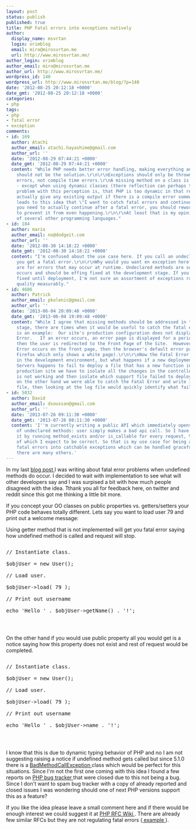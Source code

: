 ```yaml
---
layout: post
status: publish
published: true
title: PHP Fatal errors into exceptions natively
author:
  display_name: msvrtan
  login: orimblog
  email: miro@mirosvrtan.me
  url: http://www.mirosvrtan.me/
author_login: orimblog
author_email: miro@mirosvrtan.me
author_url: http://www.mirosvrtan.me/
wordpress_id: 140
wordpress_url: http://www.mirosvrtan.me/blog/?p=140
date: '2012-08-25 20:12:18 +0000'
date_gmt: '2012-08-25 20:12:18 +0000'
categories:
- php
tags:
- php
- fatal error
- exception
comments:
- id: 169
  author: Atachi
  author_email: atachi.hayashime@gmail.com
  author_url: ''
  date: '2012-08-29 07:44:21 +0000'
  date_gmt: '2012-08-29 07:44:21 +0000'
  content: "While PHP needs better error handling, making everything an exception
    should not be the solution.\r\n\r\nExceptions should only be thrown by run time
    errors, not compile time errors.\r\nA missing method on a class is compile time
    - except when using dynamic classes (there reflection can perhaps throw an exception).\r\n\r\nTHe
    problem with this perception is, that PHP is too dynamic in that regard. It shouldn't
    actually give any existing output if there is a compile error somewhere as it
    leads to this idea that \"I want to catch fatal errors and continue from there\".\r\nIf
    you need to actually continue after a fatal error, you should rework your architecture
    to prevent it from even happening.\r\n\r\nAt least that is my opinion - and that
    of several other programming languages."
- id: 184
  author: mario
  author_email: no@dodgeit.com
  author_url: ''
  date: '2012-08-30 14:18:22 +0000'
  date_gmt: '2012-08-30 14:18:22 +0000'
  content: "I'm confused about the use case here. If you call an undeclared method,
    you get a fatal error.\r\n\r\nWhy would you want en exception here? Exceptions
    are for errors that may occur at runtime. Undeclared methods are something that
    occurs and should be effing fixed at the development stage. If you can't get it
    fixed until deployment, I'm not sure an assortment of exceptions raises the code
    quality measurably."
- id: 4606
  author: Patrick
  author_email: pkolenic@gmail.com
  author_url: ''
  date: '2013-06-04 20:09:48 +0000'
  date_gmt: '2013-06-04 19:09:48 +0000'
  content: "While I agree that missing methods should be addressed in the development
    stage, there are times when it would be useful to catch the fatal error.\r\n\r\nHere
    is an example:  Our site's production configuration does not display the Fatal
    Error.   If an error occurs, an error page is displayed for a period of time and
    then the user is redirected to the Front Page of the Site.  However if the Fatal
    Error occurs on the front page, then the browser's default error page shows, (except
    Firefox which only shows a white page).\r\n\r\nNow the Fatal Error will be show
    in the development environment, but what happens if a new deployment to the Production
    Servers happens to fail to deploy a file that has a new function in it?  On our
    production site we have to isolate all the changes in the controller file that
    is not working and then isolate which support file failed to deploy.\r\n\r\nIf
    on the other hand we were able to catch the Fatal Error and write it to a log
    file, then looking at the log file would quickly identify what failed to be deployed."
- id: 5032
  author: David
  author_email: dsoussan@gmail.com
  author_url: ''
  date: '2013-07-26 09:11:30 +0000'
  date_gmt: '2013-07-26 08:11:30 +0000'
  content: 'I''m currently writing a public API which immediately opens up this issue
    of undeclared methods: user simply makes a bad api call. So I have to guard against
    it by running method_exists and/or is_callable for every request, %99.9999
    of which I expect to be correct. So that is my use case for being able to turn
    fatal errors into catchable exceptions which can be handled gracefully. I''m sure
    there are many others.'
---
```

<p>In my last <a href="http://www.mirosvrtan.me/blog/2012/08/catching-calls-to-undefined-methods-in-php-is-it-a-good-idea/" target="_blank"> blog post </a> I was writing about fatal error problems when undefined methods do occur. I decided to wait with implementation to see what will other developers say and I was surpised a bit with how much people disagreed with the idea. Tthank you all for feedback here, on twitter and reddit since this got me thinking a little bit more. </p>
<p>If you concept your OO classes on public properties vs. getters/setters your PHP code behaves totally different. Lets say you want to load user 79 and print out a welcome message:</p>
<p>Using getter method that is not implemented will get you fatal error saying how undefined method is called and request will stop.</p>
<pre lang="php">
<p>// Instantiate class.<br />
$objUser = new User();<br />
// Load user.<br />
$objUser->load( 79 );<br />
// Print out username<br />
echo 'Hello ' . $objUser->getName() . '!';</p>
<p></pre></p>
<p>On the other hand if you would use public property all you would get is a notice saying how this property does not exist and rest of request would be completed.</p>
<pre lang="php">
<p>// Instantiate class.<br />
$objUser = new User();<br />
// Load user.<br />
$objUser->load( 79 );<br />
// Print out username<br />
echo 'Hello ' . $objUser->name . '!';</p>
<p></pre></p>
<p>I know that this is due to dynamic typing behavior of PHP and no I am not suggesting raising a notice if undefined method gets called but since 5.1.0 there is a <a href="http://php.net/manual/en/class.badmethodcallexception.php" target="_blank"> BadMethodCallException </a> class which would be perfect for this situations. Since I'm not the first one coming with this idea I found a few reports on <a href="https://bugs.php.net/" target="_blank"> PHP bug tracker </a> that were closed due to this not being a bug. Since I don't want to spam bug tracker with a copy of already reported and closed issues I was wondering should one of next PHP versions support this as a feature? </p>
<p>If you like the idea please leave a small comment here and if there would be enough interest we could suggest it at <a href="https://wiki.php.net/rfc" target="_blank"> PHP RFC Wiki </a>. There are already few similar RFCs but they are not regulating fatal errors (<a href="https://wiki.php.net/rfc/errors_as_exceptions" target="_blank"> example </a>).</p>
